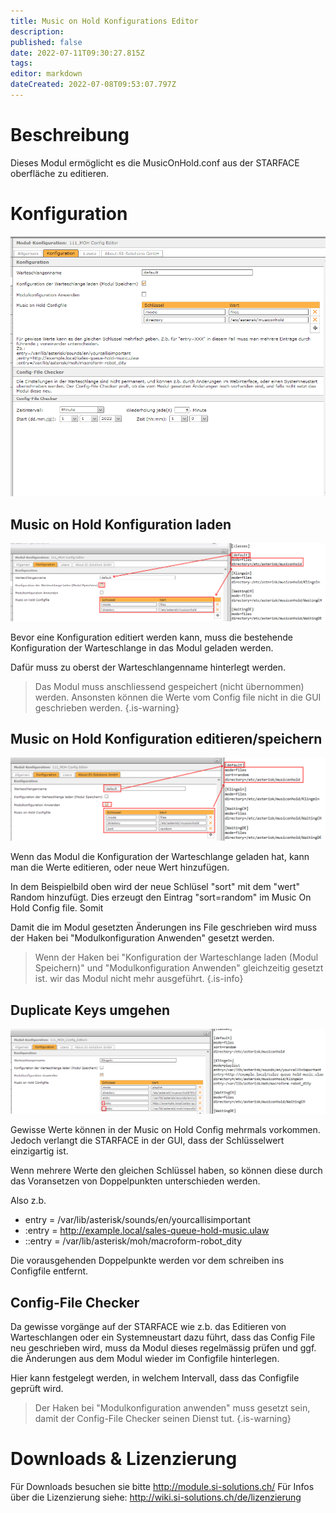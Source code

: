 ```yaml
---
title: Music on Hold Konfigurations Editor
description: 
published: false
date: 2022-07-11T09:30:27.815Z
tags: 
editor: markdown
dateCreated: 2022-07-08T09:53:07.797Z
---
```


# Beschreibung
Dieses Modul ermöglicht es die MusicOnHold.conf aus der STARFACE oberfläche zu editieren.

# Konfiguration

![config.png](/uploads/music-on-hold-config-editor/config.png)

## Music on Hold Konfiguration laden

![loadconfig.png](/uploads/music-on-hold-config-editor/loadconfig.png)

Bevor eine Konfiguration editiert werden kann, muss die bestehende Konfiguration der Warteschlange in das Modul geladen werden.

Dafür muss zu oberst der Warteschlangenname hinterlegt werden.

> Das Modul muss anschliessend gespeichert (nicht übernommen) werden. Ansonsten können die Werte vom Config file nicht in die GUI geschrieben werden.
{.is-warning}

## Music on Hold Konfiguration editieren/speichern
![writeconfig.png](/uploads/music-on-hold-config-editor/writeconfig.png)

Wenn das Modul die Konfiguration der Warteschlange geladen hat, kann man die Werte editieren, oder neue Wert hinzufügen.

In dem Beispielbild oben wird der neue Schlüsel "sort" mit dem "wert" Random hinzufügt. 
Dies erzeugt den Eintrag "sort=random" im Music On Hold Config file. Somit

Damit die im Modul gesetzten Änderungen ins File geschrieben wird muss der Haken bei "Modulkonfiguration Anwenden" gesetzt werden.

> Wenn der Haken bei "Konfiguration der Warteschlange laden (Modul Speichern)" und "Modulkonfiguration Anwenden" gleichzeitig gesetzt ist. wir das Modul nicht mehr ausgeführt.
{.is-info}

## Duplicate Keys umgehen

![keyduplicate.png](/uploads/music-on-hold-config-editor/keyduplicate.png)

Gewisse Werte können in der Music on Hold Config mehrmals vorkommen. Jedoch verlangt die STARFACE in der GUI, dass der Schlüsselwert einzigartig ist.

Wenn mehrere Werte den gleichen Schlüssel haben, so können diese durch das Voransetzen von Doppelpunkten unterschieden werden.

Also z.b.

- entry = /var/lib/asterisk/sounds/en/yourcallisimportant
- :entry = http://example.local/sales-queue-hold-music.ulaw
- ::entry = /var/lib/asterisk/moh/macroform-robot_dity

Die vorausgehenden Doppelpunkte werden vor dem schreiben ins Configfile entfernt.

## Config-File Checker
Da gewisse vorgänge auf der STARFACE wie z.b. das Editieren von Warteschlangen oder ein Systemneustart dazu führt, dass das Config File neu geschrieben wird, muss da Modul dieses regelmässig prüfen und ggf. die Änderungen aus dem Modul wieder im Configfile hinterlegen.

Hier kann festgelegt werden, in welchem Intervall, dass das Configfile geprüft wird.

> Der Haken bei "Modulkonfiguration anwenden" muss gesetzt sein, damit der Config-File Checker seinen Dienst tut.
{.is-warning}

# Downloads & Lizenzierung
Für Downloads besuchen sie bitte http://module.si-solutions.ch/
Für Infos über die Lizenzierung siehe: http://wiki.si-solutions.ch/de/lizenzierung